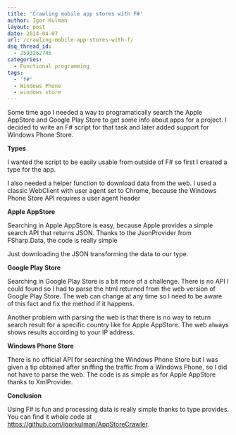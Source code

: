 ```yaml
---
title: 'Crawling mobile app stores with F#'
author: Igor Kulman
layout: post
date: 2014-04-07
url: /crawling-mobile-app-stores-with-f/
dsq_thread_id:
  - 2593262745
categories:
  - Functional programming
tags:
  - 'f#'
  - Windows Phone
  - windows store
---
```

Some time ago I needed a way to programatically search the Apple AppStore and Google Play Store to get some info about apps for a project. I decided to write an F# script for that task and later added support for Windows Phone Store.

**Types**

I wanted the script to be easily usable from outside of F# so first I created a type for the app.

I also needed a helper function to download data from the web. I used a classic WebClient with user agent set to Chrome, because the Windows Phone Store API requires a user agent header

**Apple AppStore**

Searching in Apple AppStore is easy, because Apple provides a simple search API that returns JSON. Thanks to the JsonProvider from FSharp.Data, the code is really simple

Just downloading the JSON transforming the data to our type.

**Google Play Store**

Searching in Google Play Store is a bit more of a challenge. There is no API I could found so I had to parse the html returned from the web version of Google Play Store. The web can change at any time so I need to be aware of this fact and fix the method if it happens.

Another problem with parsing the web is that there is no way to return search result for a specific country like for Apple AppStore. The web always shows results according to your IP address.

**Windows Phone Store**

There is no official API for searching the Windows Phone Store but I was given a tip obtained after sniffing the traffic from a Windows Phone, so I did not have to parse the web. The code is as simple as for Apple AppStore thanks to XmlProvider.

**Conclusion**

Using F# is fun and processing data is really simple thanks to type provides. You can find it whole code at <https://github.com/igorkulman/AppStoreCrawler>.